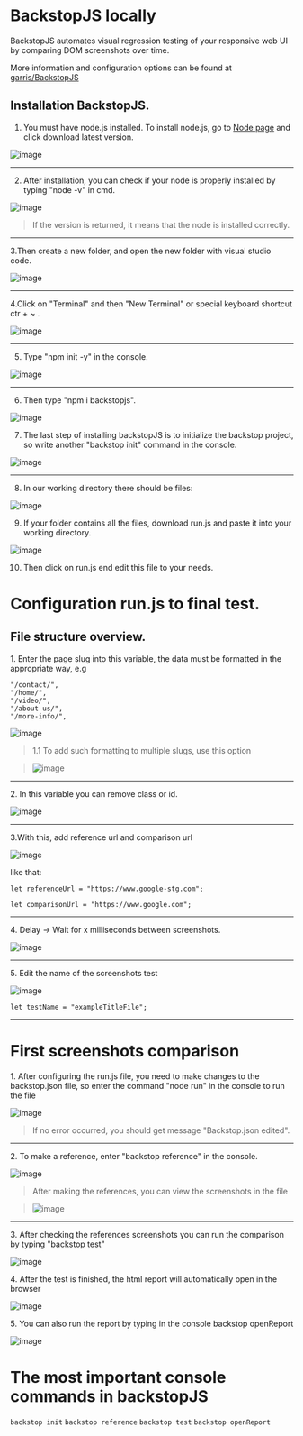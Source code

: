 # BackstopJS locally
BackstopJS automates visual regression testing of your responsive web UI by comparing DOM screenshots over time.

More information and configuration options can be found at [garris/BackstopJS](https://github.com/garris/BackstopJS)

## Installation BackstopJS.

1. You must have node.js installed. To install node.js, go to [Node page](https://nodejs.org/en/download/) and click download latest version.

![image](https://user-images.githubusercontent.com/98982966/207054626-99b4a7b5-866e-41cf-97a8-149e83591681.png)

<hr>

2. After installation, you can check if your node is properly installed by typing "node -v" in cmd.

![image](https://user-images.githubusercontent.com/98982966/207055948-0350d6ca-b63c-4a22-9477-42f737b72404.png)
> <p> If the version is returned, it means that the node is installed correctly.</p>

<hr>

3.Then create a new folder, and open the new folder with visual studio code.

![image](https://user-images.githubusercontent.com/98982966/207054039-baeff9e5-8b18-4029-ab66-d9aa9356e9b7.png)

<hr>

4.Click on "Terminal" and then "New Terminal" or special keyboard shortcut ctr + ~ .

![image](https://user-images.githubusercontent.com/98982966/207055066-88261ad0-8c12-4b62-a270-bcf8b91361bf.png)

<hr>

5. Type "npm init -y" in the console.

![image](https://user-images.githubusercontent.com/98982966/207052447-54f31473-be0b-41b5-b0a5-51557f051fd9.png)

<hr>

6. Then type "npm i backstopjs".

![image](https://user-images.githubusercontent.com/98982966/207052584-aa5ebcca-b715-4114-8ba9-d1287569689b.png)


7. The last step of installing backstopJS is to initialize the backstop project, so write another "backstop init" command in the console.

![image](https://user-images.githubusercontent.com/98982966/207052781-55950f56-461f-415d-9dd3-356bbe1613ce.png)

<hr>

8. In our working directory there should be files: 

![image](https://user-images.githubusercontent.com/98982966/207053190-4c8031c7-ef84-428c-ae93-a02f48a07e0c.png)

9. If your folder contains all the files, download run.js and paste it into your working directory.

![image](https://user-images.githubusercontent.com/98982966/207065713-d053044c-8b5f-4203-90d5-e22e817a4628.png)

10. Then click on run.js end edit this file to your needs.

# Configuration run.js to final test.

## File structure overview.

<p>1. Enter the page slug into this variable, the data must be formatted in the appropriate way, e.g </p>

```
"/contact/",
"/home/",
"/video/",
"/about us/",
"/more-info/",
```

![image](https://user-images.githubusercontent.com/98982966/207070278-35adf029-ce45-43ea-89d7-b7bcb4f396df.png)

> <p>1.1 To add such formatting to multiple slugs, use this option</p>

> ![image](https://user-images.githubusercontent.com/98982966/207071898-15804b1f-2702-48b9-8336-521fb2a5a77b.png)

<hr>

<p>2. In this variable you can remove class or id. </p>

![image](https://user-images.githubusercontent.com/98982966/207073313-47a03a26-22af-461a-9798-caaee84df29f.png)

<hr>

<p>3.With this, add reference url and comparison url</p>

![image](https://user-images.githubusercontent.com/98982966/207074586-82be4497-d859-40b4-8d05-144f0a74e523.png)

<p>like that:</p>


`let referenceUrl = "https://www.google-stg.com";`

`let comparisonUrl = "https://www.google.com"; `
 
<hr>

<p>4. Delay -> Wait for x milliseconds between screenshots.</p>

![image](https://user-images.githubusercontent.com/98982966/207075473-4b9313db-d58d-4f9e-8e20-bae8eee42ce0.png)

<hr>

<p>5. Edit the name of the screenshots test</p>

![image](https://user-images.githubusercontent.com/98982966/207076459-331594c1-b0e9-400d-8d81-a3550a361c47.png)

`let testName = "exampleTitleFile";`

<hr>

# First screenshots comparison

<p>1. After configuring the run.js file, you need to make changes to the backstop.json file, so enter the command "node run" in the console to run the file</p>

![image](https://user-images.githubusercontent.com/98982966/207078247-b9002dd7-fc7e-48f8-8cd7-9a97ccb7f28e.png)

> If no error occurred, you should get message "Backstop.json edited".

<hr>

<p>2. To make a reference, enter "backstop reference" in the console.</p>

![image](https://user-images.githubusercontent.com/98982966/207253352-df27aa6b-3fab-443e-90e3-abdf74e871ee.png)

> <p>After making the references, you can view the screenshots in the file</p>

> ![image](https://user-images.githubusercontent.com/98982966/207253825-db72a8a4-25a2-4435-ac52-dd88d0b180ee.png)

<hr>

<p>3. After checking the references screenshots you can run the comparison by typing "backstop test"</p>

![image](https://user-images.githubusercontent.com/98982966/207254639-3dd6ab63-e32e-4440-af09-bb7c6d68d19c.png)

<p>4. After the test is finished, the html report will automatically open in the browser</p>

![image](https://user-images.githubusercontent.com/98982966/207254980-50b35660-65b1-4dc8-bb5d-b0536d6af64f.png)

<p>5. You can also run the report by typing in the console backstop openReport</p>

![image](https://user-images.githubusercontent.com/98982966/207257089-6702ae36-48a1-4489-9216-4a1427a10194.png)

# The most important console commands in backstopJS

`backstop init`
`backstop reference`
`backstop test`
`backstop openReport`

